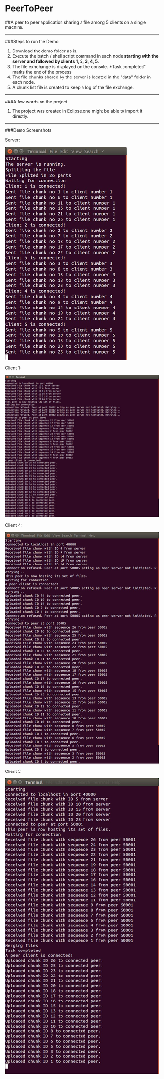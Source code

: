 # PeerToPeer
##A peer to peer application sharing a file among 5 clients on a single machine.

______

###Steps to run the Demo

1. Download the demo folder as is.
2. Execute the batch / shell script command in each node **starting with the server and followed by clients 1, 2, 3, 4, 5**.
3. The file exhchange is displayed on the console. *Task completed" marks the end of the process
4. The file chunks shared by the server is located in the "data" folder in each node.
5. A chunk list file is created to keep a log of the file exchange.

______

###A few words on the project

1. The project was created in Eclipse,one might be able to import it directly.

______

###Demo Screenshots

Server: 

![Server](https://raw.githubusercontent.com/zillidan/PeerToPeer/master/Screenshots/Server.jpg "Server")

Client 1: 

![Client 1](https://raw.githubusercontent.com/zillidan/PeerToPeer/master/Screenshots/Client%201.jpg "Client 1")

Client 4: 

![Client 4](https://raw.githubusercontent.com/zillidan/PeerToPeer/master/Screenshots/Client%204.jpg "Client 4")

Client 5: 

![Client 5](https://raw.githubusercontent.com/zillidan/PeerToPeer/master/Screenshots/Client%205.jpg "Client 5")
